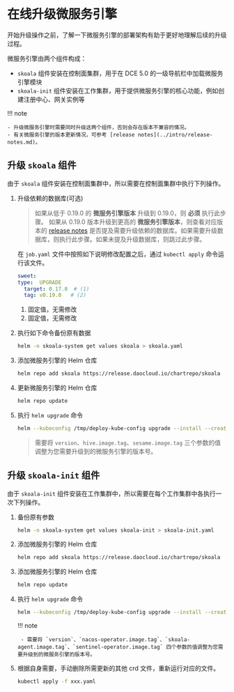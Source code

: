 # 在线升级微服务引擎

开始升级操作之前，了解一下微服务引擎的部署架构有助于更好地理解后续的升级过程。

微服务引擎由两个组件构成：

- `skoala` 组件安装在控制面集群，用于在 DCE 5.0 的一级导航栏中加载微服务引擎模块
- `skoala-init` 组件安装在工作集群，用于提供微服务引擎的核心功能，例如创建注册中心、网关实例等

!!! note

    - 升级微服务引擎时需要同时升级这两个组件，否则会存在版本不兼容的情况。
    - 有关微服务引擎的版本更新情况，可参考 [release notes](../intro/release-notes.md)。

## 升级 `skoala` 组件

由于 `skoala` 组件安装在控制面集群中，所以需要在控制面集群中执行下列操作。

1. 升级依赖的数据库(可选)

    > 如果从低于 0.19.0 的 **微服务引擎版本** 升级到 0.19.0，则 **必须** 执行此步骤。
    > 如果从 0.19.0 版本升级到更高的 **微服务引擎版本**，则查看对应版本的 [release notes](../intro/release-notes.md) 是否提及需要升级依赖的数据库。如果需要升级数据库，则执行此步骤。如果未提及升级数据库，则跳过此步骤。

    在 `job.yaml` 文件中按照如下说明修改配置之后，通过 `kubectl apply` 命令运行该文件。

    ```yaml
    sweet:
    type:  UPGRADE
      target: 0.17.0  # (1) 
      tag: v0.19.0   # (2) 
    ```

    1. 固定值，无需修改
    2. 固定值，无需修改

2. 执行如下命令备份原有数据

    ```bash
    helm -n skoala-system get values skoala > skoala.yaml
    ```

3. 添加微服务引擎的 Helm 仓库

    ```bash
    helm repo add skoala https://release.daocloud.io/chartrepo/skoala
    ```

4. 更新微服务引擎的 Helm 仓库

    ```bash
    helm repo update
    ```

5. 执行 `helm upgrade` 命令

    ```bash
    helm --kubeconfig /tmp/deploy-kube-config upgrade --install --create-namespace -n skoala-system skoala skoala/skoala --version=0.19.2 --set hive.image.tag=v0.19.2 --set sesame.image.tag=v0.19.2 -f skoala.yaml
    ```

    > 需要将 `version`、`hive.image.tag`、`sesame.image.tag` 三个参数的值调整为您需要升级到的微服务引擎的版本号。

## 升级 `skoala-init` 组件

由于 `skoala-init` 组件安装在工作集群中，所以需要在每个工作集群中各执行一次下列操作。
<!--如果需要升级，会在release notes中强调-->

1. 备份原有参数

    ```bash
    helm -n skoala-system get values skoala-init > skoala-init.yaml
    ```

2. 添加微服务引擎的 Helm 仓库

    ```bash
    helm repo add skoala https://release.daocloud.io/chartrepo/skoala
    ```

3. 添加微服务引擎的 Helm 仓库

    ```bash
    helm repo update
    ```

4. 执行 `helm upgrade` 命令

    ```bash
    helm --kubeconfig /tmp/deploy-kube-config upgrade --install --create-namespace -n skoala-system skoala-init skoala/skoala-init --version=0.19.2 --set nacos-operator.image.tag=v0.19.2 --set skoala-agent.image.tag=v0.19.2 --set sentinel-operator.image.tag=v0.19.2 -f skoala-init.yaml
    ```
  
    !!! note

        - 需要将 `version`、`nacos-operator.image.tag`、`skoala-agent.image.tag`、`sentinel-operator.image.tag` 四个参数的值调整为您需要升级到的微服务引擎的版本号。

5. 根据自身需要，手动删除所需更新的其他 crd 文件，重新运行对应的文件。

    ```bash
    kubectl apply -f xxx.yaml
    ```
